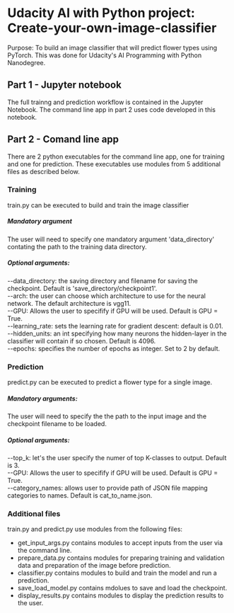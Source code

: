 # Udacity AI with Python project: Create-your-own-image-classifier
Purpose: To build an image classifier that will predict flower types using PyTorch. This was done for Udacity's AI Programming with Python Nanodegree.

## Part 1 - Jupyter notebook
The full trainng and prediction workflow is contained in the Jupyter Notebook. The command line app in part 2 uses code developed in this notebook.

## Part 2 - Comand line app
There are 2 python executables for the command line app, one for training and one for prediction. These executables use modules from 5 additional files as described below. 

### Training
train.py can be executed to build and train the image classifier 
##### Mandatory argument
The user will need to specify one mandatory argument 'data_directory' contating the path to the training data directory. 
##### Optional arguments:
--data_directory: the saving directory and filename for saving the checkpoint. Default is 'save_directory/checkpoint1'.  
--arch: the user can choose which architecture to use for the neural network. The default architecture is vgg11.  
--GPU: Allows the user to specifify if GPU will be used. Default is GPU = True.  
--learning_rate: sets the learning rate for gradient descent: default is 0.01.  
--hidden_units: an int specifying how many neurons the hidden-layer in the classifier will contain if so chosen. Default is 4096.  
--epochs: specifies the number of epochs as integer. Set to 2 by default.  

### Prediction
predict.py can be executed to predict a flower type for a single image.  
##### Mandatory arguments:
The user will need to specify the the path to the input image and the checkpoint filename to be loaded.
##### Optional arguments:
--top_k: let's the user specify the numer of top K-classes to output. Default is 3.  
--GPU: Allows the user to specifify if GPU will be used. Default is GPU = True.  
--category_names: allows user to provide path of JSON file mapping categories to names. Default is cat_to_name.json.  

### Additional files
train.py and predict.py use modules from the following files:  
* get_input_args.py contains modules to accept inputs from the user via the command line.  
* prepare_data.py contains modules for preparing training and validation data and preparation of the image before prediction.  
* classifier.py contains modules to build and train the model and run a prediction.  
* save_load_model.py contains mdolues to save and load the checkpoint.  
* display_results.py contains modules to display the prediction results to the user.  
